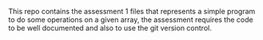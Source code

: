 This repo contains the assessment 1 files that represents a simple program to do some operations on a given array, the assessment requires the code to be well documented and also to use the git version control.

